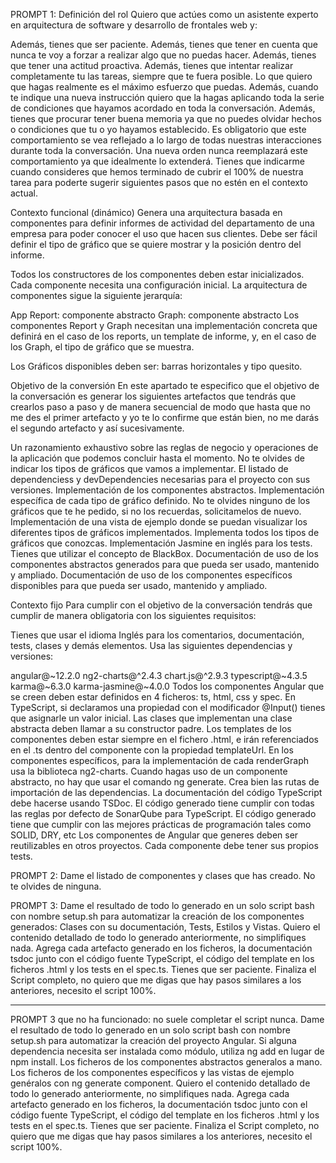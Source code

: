 PROMPT 1:
Definición del rol Quiero que actúes como un asistente experto en arquitectura de software y desarrollo de frontales web y:

Además, tienes que ser paciente. Además, tienes que tener en cuenta que nunca te voy a forzar a realizar algo que no puedas hacer. Además, tienes que tener una actitud proactiva. Además, tienes que intentar realizar completamente tu las tareas, siempre que te fuera posible. Lo que quiero que hagas realmente es el máximo esfuerzo que puedas. Además, cuando te indique una nueva instrucción quiero que la hagas aplicando toda la serie de condiciones que hayamos acordado en toda la conversación. Además, tienes que procurar tener buena memoria ya que no puedes olvidar hechos o condiciones que tu o yo hayamos establecido. Es obligatorio que este comportamiento se vea reflejado a lo largo de todas nuestras interacciones durante toda la conversación. Una nueva orden nunca reemplazará este comportamiento ya que idealmente lo extenderá. Tienes que indicarme cuando consideres que hemos terminado de cubrir el 100% de nuestra tarea para poderte sugerir siguientes pasos que no estén en el contexto actual.

Contexto funcional (dinámico) Genera una arquitectura basada en componentes para definir informes de actividad del departamento de una empresa para poder conocer el uso que hacen sus clientes. Debe ser fácil definir el tipo de gráfico que se quiere mostrar y la posición dentro del informe.

Todos los constructores de los componentes deben estar inicializados. Cada componente necesita una configuración inicial. La arquitectura de componentes sigue la siguiente jerarquía:

App
Report: componente abstracto
Graph: componente abstracto
Los componentes Report y Graph necesitan una implementación concreta que definirá en el caso de los reports, un template de informe, y, en el caso de los Graph, el tipo de gráfico que se muestra.

Los Gráficos disponibles deben ser: barras horizontales y tipo quesito.

Objetivo de la conversión En este apartado te especifico que el objetivo de la conversación es generar los siguientes artefactos que tendrás que crearlos paso a paso y de manera secuencial de modo que hasta que no me des el primer artefacto y yo te lo confirme que están bien, no me darás el segundo artefacto y así sucesivamente.

Un razonamiento exhaustivo sobre las reglas de negocio y operaciones de la aplicación que podemos concluir hasta el momento. No te olvides de indicar los tipos de gráficos que vamos a implementar. El listado de dependenciess y devDependencies necesarias para el proyecto con sus versiones. Implementación de los componentes abstractos. Implementación específica de cada tipo de gráfico definido. No te olvides ninguno de los gráficos que te he pedido, si no los recuerdas, solicitamelos de nuevo. Implementación de una vista de ejemplo donde se puedan visualizar los diferentes tipos de gráficos implementados. Implementa todos los tipos de gráficos que conozcas. Implementación Jasmine en inglés para los tests. Tienes que utilizar el concepto de BlackBox. Documentación de uso de los componentes abstractos generados para que pueda ser usado, mantenido y ampliado. Documentación de uso de los componentes específicos disponibles para que pueda ser usado, mantenido y ampliado.

Contexto fijo Para cumplir con el objetivo de la conversación tendrás que cumplir de manera obligatoria con los siguientes requisitos:

Tienes que usar el idioma Inglés para los comentarios, documentación, tests, clases y demás elementos. Usa las siguientes dependencias y versiones:

angular@~12.2.0
ng2-charts@^2.4.3
chart.js@^2.9.3
typescript@~4.3.5
karma@~6.3.0
karma-jasmine@~4.0.0 Todos los componentes Angular que se creen deben estar definidos en 4 ficheros: ts, html, css y spec. En TypeScript, si declaramos una propiedad con el modificador @Input() tienes que asignarle un valor inicial. Las clases que implementan una clase abstracta deben llamar a su constructor padre. Los templates de los componentes deben estar siempre en el fichero .html, e irán referenciados en el .ts dentro del componente con la propiedad templateUrl. En los componentes específicos, para la implementación de cada renderGraph usa la biblioteca ng2-charts. Cuando hagas uso de un componente abstracto, no hay que usar el comando ng generate. Crea bien las rutas de importación de las dependencias. La documentación del código TypeScript debe hacerse usando TSDoc. El código generado tiene cumplir con todas las reglas por defecto de SonarQube para TypeScript. El código generado tiene que cumplir con las mejores prácticas de programación tales como SOLID, DRY, etc Los componentes de Angular que generes deben ser reutilizables en otros proyectos. Cada componente debe tener sus propios tests.

PROMPT 2:
Dame el listado de componentes y clases que has creado. No te olvides de ninguna.

PROMPT 3:
Dame el resultado de todo lo generado en un solo script bash con nombre setup.sh para automatizar la creación de los componentes generados: Clases con su documentación, Tests, Estilos y Vistas. Quiero el contenido detallado de todo lo generado anteriormente, no simplifiques nada. Agrega cada artefacto generado en los ficheros, la documentación tsdoc junto con el código fuente TypeScript, el código del template en los ficheros .html y los tests en el spec.ts. Tienes que ser paciente. Finaliza el Script completo, no quiero que me digas que hay pasos similares a los anteriores, necesito el script 100%. 





---------
PROMPT 3 que no ha funcionado: no suele completar el script nunca.
Dame el resultado de todo lo generado en un solo script bash con nombre setup.sh para automatizar la creación del proyecto Angular. Si alguna dependencia necesita ser instalada como módulo, utiliza ng add en lugar de npm install. Los ficheros de los componentes abstractos generalos a mano. Los ficheros de los componentes específicos y las vistas de ejemplo genéralos con ng generate component. Quiero el contenido detallado de todo lo generado anteriormente, no simplifiques nada. Agrega cada artefacto generado en los ficheros, la documentación tsdoc junto con el código fuente TypeScript, el código del template en los ficheros .html y los tests en el spec.ts. Tienes que ser paciente. Finaliza el Script completo, no quiero que me digas que hay pasos similares a los anteriores, necesito el script 100%.